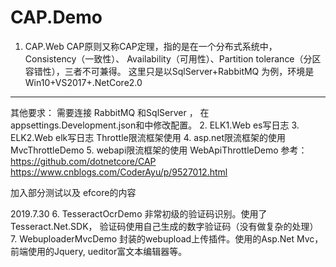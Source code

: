# CAP.Demo
1. CAP.Web
CAP原则又称CAP定理，指的是在一个分布式系统中，Consistency（一致性）、 Availability（可用性）、Partition tolerance（分区容错性），三者不可兼得。
这里只是以SqlServer+RabbitMQ 为例，环境是 Win10+VS2017+.NetCore2.0
*******************************************
其他要求：
需要连接 RabbitMQ 和SqlServer ， 在 appsettings.Development.json和中修改配置。
2. ELK1.Web
es写日志
3. ELK2.Web
elk写日志
Throttle限流框架使用
4. asp.net限流框架的使用 MvcThrottleDemo
5. webapi限流框架的使用 WebApiThrottleDemo
参考：
https://github.com/dotnetcore/CAP
https://www.cnblogs.com/CoderAyu/p/9527012.html

加入部分测试以及 efcore的内容

2019.7.30
6. TesseractOcrDemo 非常初级的验证码识别。使用了Tesseract.Net.SDK， 验证码使用自己生成的数字验证码（没有做复杂的处理）
7. WebuploaderMvcDemo 封装的webupload上传插件。使用的Asp.Net Mvc， 前端使用的Jquery, ueditor富文本编辑器等。

